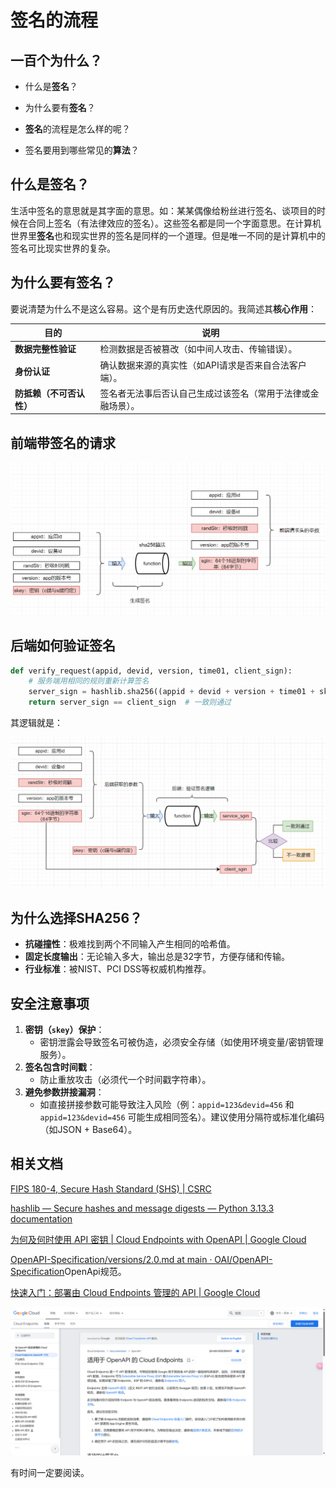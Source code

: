 # 签名的流程

## 一百个为什么？

- 什么是**签名**？

- 为什么要有**签名**？

- **签名**的流程是怎么样的呢？
- 签名要用到哪些常见的**算法**？

## 什么是**签名**？

生活中签名的意思就是其字面的意思。如：某某偶像给粉丝进行签名、谈项目的时候在合同上签名（有法律效应的签名）。这些签名都是同一个字面意思。在计算机世界里**签名**也和现实世界的签名是同样的一个道理。但是唯一不同的是计算机中的签名可比现实世界的复杂。



## 为什么要有**签名**？

要说清楚为什么不是这么容易。这个是有历史迭代原因的。我简述其**核心作用**：

| **目的**                 | **说明**                                                     |
| ------------------------ | ------------------------------------------------------------ |
| **数据完整性验证**       | 检测数据是否被篡改（如中间人攻击、传输错误）。               |
| **身份认证**             | 确认数据来源的真实性（如API请求是否来自合法客户端）。        |
| **防抵赖（不可否认性）** | 签名者无法事后否认自己生成过该签名（常用于法律或金融场景）。 |

## 前端带签名的请求



![image-20250413151858371](demo01_2025_04_01_01.assets/image-20250413151858371.png)





## **后端如何验证签名**



```python
def verify_request(appid, devid, version, time01, client_sign):
    # 服务端用相同的规则重新计算签名
    server_sign = hashlib.sha256((appid + devid + version + time01 + skey).encode("utf-8")).hexdigest()
    return server_sign == client_sign  # 一致则通过
```

其逻辑就是：

![image-20250413161141267](demo01_2025_04_01_01.assets/image-20250413161141267.png)



## **为什么选择SHA256？**

- **抗碰撞性**：极难找到两个不同输入产生相同的哈希值。
- **固定长度输出**：无论输入多大，输出总是32字节，方便存储和传输。
- **行业标准**：被NIST、PCI DSS等权威机构推荐。

## **安全注意事项**

1. **密钥（`skey`）保护**：
   - 密钥泄露会导致签名可被伪造，必须安全存储（如使用环境变量/密钥管理服务）。
2. **签名包含时间戳**：
   - 防止重放攻击（必须代一个时间戳字符串）。
3. **避免参数拼接漏洞**：
   - 如直接拼接参数可能导致注入风险（例：`appid=123&devid=456` 和 `appid=123&devid=456` 可能生成相同签名）。建议使用分隔符或标准化编码（如JSON + Base64）。



## 相关文档

[FIPS 180-4, Secure Hash Standard (SHS) | CSRC](https://csrc.nist.gov/pubs/fips/180-4/upd1/final)

[hashlib — Secure hashes and message digests — Python 3.13.3 documentation](https://docs.python.org/3/library/hashlib.html)

[为何及何时使用 API 密钥  | Cloud Endpoints with OpenAPI  | Google Cloud](https://cloud.google.com/endpoints/docs/openapi/when-why-api-key?hl=zh-cn)

[OpenAPI-Specification/versions/2.0.md at main · OAI/OpenAPI-Specification](https://github.com/OAI/OpenAPI-Specification/blob/main/versions/2.0.md)OpenApi规范。

[快速入门：部署由 Cloud Endpoints 管理的 API  | Google Cloud](https://cloud.google.com/endpoints/docs/deploy-api?hl=zh-cn)

![image-20250413155029787](demo01_2025_04_01_01.assets/image-20250413155029787.png)

有时间一定要阅读。